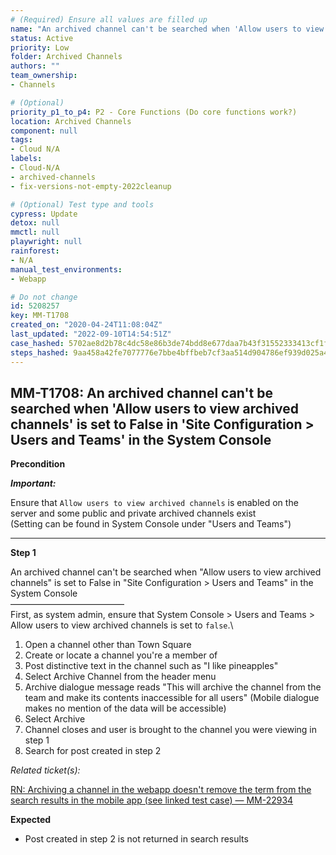 ```yaml
---
# (Required) Ensure all values are filled up
name: "An archived channel can't be searched when 'Allow users to view archived channels' is set to False in 'Site Configuration > Users and Teams' in the System Console"
status: Active
priority: Low
folder: Archived Channels
authors: ""
team_ownership: 
- Channels

# (Optional)
priority_p1_to_p4: P2 - Core Functions (Do core functions work?)
location: Archived Channels
component: null
tags: 
- Cloud N/A
labels: 
- Cloud-N/A
- archived-channels
- fix-versions-not-empty-2022cleanup

# (Optional) Test type and tools
cypress: Update
detox: null
mmctl: null
playwright: null
rainforest: 
- N/A
manual_test_environments: 
- Webapp

# Do not change
id: 5208257
key: MM-T1708
created_on: "2020-04-24T11:08:04Z"
last_updated: "2022-09-10T14:54:51Z"
case_hashed: 5702ae8d2b78c4dc58e86b3de74bdd8e677daa7b43f31552333413cf1f4f56c845395dd2840934beae6aacb941184b81
steps_hashed: 9aa458a42fe7077776e7bbe4bffbeb7cf3aa514d904786ef939d025a41e0bc1ec89b546234d4e7012ba75f0458410f89
---
```


<!-- (Auto-generated) Based on frontmatter's "key" and "name" -->

## MM-T1708: An archived channel can't be searched when 'Allow users to view archived channels' is set to False in 'Site Configuration > Users and Teams' in the System Console

**Precondition**

_**Important:**_

Ensure that `Allow users to view archived channels` is enabled on the server and some public and private archived channels exist\
(Setting can be found in System Console under "Users and Teams")

---

**Step 1**

An archived channel can't be searched when "Allow users to view archived channels" is set to False in "Site Configuration > Users and Teams" in the System Console\
––––––––––––––––––––––––––\
First, as system admin, ensure that System Console > Users and Teams > Allow users to view archived channels is set to `false`.\\

1. Open a channel other than Town Square
2. Create or locate a channel you're a member of
3. Post distinctive text in the channel such as "I like pineapples"
4. Select Archive Channel from the header menu
5. Archive dialogue message reads "This will archive the channel from the team and make its contents inaccessible for all users" (Mobile dialogue makes no mention of the data will be accessible)
6. Select Archive
7. Channel closes and user is brought to the channel you were viewing in step 1
8. Search for post created in step 2

_Related ticket(s):_

[RN: Archiving a channel in the webapp doesn't remove the term from the search results in the mobile app (see linked test case) — MM-22934](https://mattermost.atlassian.net/browse/MM-22934)

**Expected**

- Post created in step 2 is not returned in search results
